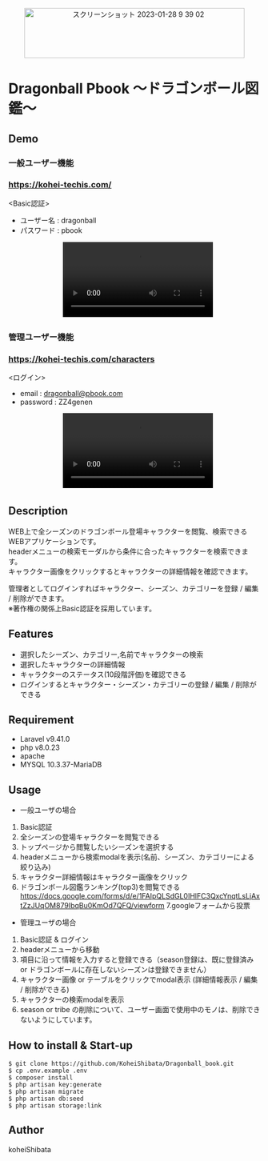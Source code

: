 <p align="center">
<img width="440" height="100" alt="スクリーンショット 2023-01-28 9 39 02" src="https://user-images.githubusercontent.com/115211493/224544776-3689be13-34dd-46c5-935f-33dea0fb34dd.png">
</p>

# Dragonball Pbook 〜ドラゴンボール図鑑〜

## Demo
### 一般ユーザー機能
### https://kohei-techis.com/
<Basic認証>
- ユーザー名 : dragonball
- パスワード : pbook
<div align="center">
　<video controls src="https://user-images.githubusercontent.com/115211493/226309265-7a409b9f-8d42-40cf-a544-1f804aeeb6bc.mp4"></video>
</div>

### 管理ユーザー機能
### https://kohei-techis.com/characters
<ログイン>　
- email : dragonball@pbook.com
- password : ZZ4genen
<div align="center">
　<video controls src="https://user-images.githubusercontent.com/115211493/226309596-1f3b1bb3-a124-4ee2-aeef-4fbf1505adef.mp4"></video>
</div>

## Description
WEB上で全シーズンのドラゴンボール登場キャラクターを閲覧、検索できるWEBアプリケーションです。<br>
headerメニューの検索モーダルから条件に合ったキャラクターを検索できます。<br>
キャラクター画像をクリックするとキャラクターの詳細情報を確認できます。<br>

管理者としてログインすればキャラクター、シーズン、カテゴリーを登録 / 編集 / 削除ができます。<br>
※著作権の関係上Basic認証を採用しています。

## Features
- 選択したシーズン、カテゴリー,名前でキャラクターの検索
- 選択したキャラクターの詳細情報
- キャラクターのステータス(10段階評価)を確認できる
- ログインするとキャラクター・シーズン・カテゴリーの登録 / 編集 / 削除ができる


## Requirement
- Laravel v9.41.0
- php v8.0.23
- apache
- MYSQL 10.3.37-MariaDB

## Usage
- 一般ユーザの場合
1. Basic認証
2. 全シーズンの登場キャラクターを閲覧できる
3. トップページから閲覧したいシーズンを選択する
4. headerメニューから検索modalを表示(名前、シーズン、カテゴリーによる絞り込み)
5. キャラクター詳細情報はキャラクター画像をクリック
6. ドラゴンボール図鑑ランキング(top3)を閲覧できる
https://docs.google.com/forms/d/e/1FAIpQLSdGL0IHlFC3QxcYnqtLsLjAxtZzJUqOM879IbqBu0KmOd7QFQ/viewform
7.googleフォームから投票

- 管理ユーザの場合
1. Basic認証 & ログイン
2. headerメニューから移動
3. 項目に沿って情報を入力すると登録できる（season登録は、既に登録済み or ドラゴンボールに存在しないシーズンは登録できません）
4. キャラクター画像 or テーブルをクリックでmodal表示 (詳細情報表示 / 編集 / 削除ができる)
5. キャラクターの検索modalを表示
5. season or tribe の削除について、ユーザー画面で使用中のモノは、削除できないようにしています。

## How to install & Start-up
```
$ git clone https://github.com/KoheiShibata/Dragonball_book.git
$ cp .env.example .env
$ composer install
$ php artisan key:generate
$ php artisan migrate
$ php artisan db:seed
$ php artisan storage:link
```

## Author
koheiShibata
